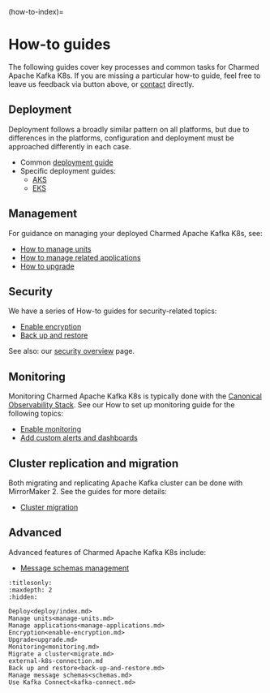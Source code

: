 (how-to-index)=
# How-to guides

The following guides cover key processes and common tasks for Charmed Apache Kafka K8s. If you are missing a particular how-to guide, feel free to leave us feedback via button above, or [contact](reference-contact) directly.

## Deployment

Deployment follows a broadly similar pattern on all platforms, but due to differences in the platforms, configuration and deployment must be approached differently in each case.

* Common [deployment guide](how-to-deploy-deploy-anywhere)
* Specific deployment guides:
  * [AKS](how-to-deploy-deploy-on-aks)
  * [EKS](how-to-deploy-deploy-on-eks)

## Management

For guidance on managing your deployed Charmed Apache Kafka K8s, see:

* [How to manage units](how-to-manage-units)
* [How to manage related applications](how-to-manage-applications)
* [How to upgrade](how-to-upgrade)

## Security

We have a series of How-to guides for security-related topics:

* [Enable encryption](how-to-enable-encryption)
* [Back up and restore](how-to-back-up-and-restore)

See also: our [security overview](explanation-security) page.

## Monitoring

Monitoring Charmed Apache Kafka K8s is typically done with the [Canonical Observability Stack](https://charmhub.io/topics/canonical-observability-stack).
See our How to set up monitoring guide for the following topics:

* [Enable monitoring](how-to-monitoring-enable-monitoring)
* [Add custom alerts and dashboards](how-to-monitoring-integrate-alerts-and-dashboards)

## Cluster replication and migration

Both migrating and replicating Apache Kafka cluster can be done with MirrorMaker 2.
See the guides for more details:

* [Cluster migration](how-to-cluster-replication-migrate-a-cluster)

## Advanced

Advanced features of Charmed Apache Kafka K8s include:

* [Message schemas management](how-to-manage-message-schemas)

```{toctree}
:titlesonly:
:maxdepth: 2
:hidden:

Deploy<deploy/index.md>
Manage units<manage-units.md>
Manage applications<manage-applications.md>
Encryption<enable-encryption.md>
Upgrade<upgrade.md>
Monitoring<monitoring.md>
Migrate a cluster<migrate.md>
external-k8s-connection.md
Back up and restore<back-up-and-restore.md>
Manage message schemas<schemas.md>
Use Kafka Connect<kafka-connect.md>
```

